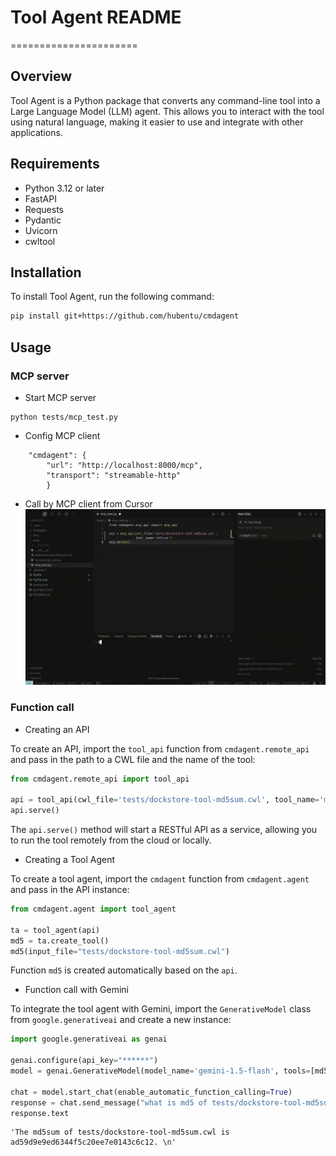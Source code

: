 # Tool Agent README
======================

## Overview

Tool Agent is a Python package that converts any command-line tool into a Large Language Model (LLM) agent. This allows you to interact with the tool using natural language, making it easier to use and integrate with other applications.

## Requirements

* Python 3.12 or later
* FastAPI
* Requests
* Pydantic
* Uvicorn
* cwltool

## Installation

To install Tool Agent, run the following command:
```bash
pip install git+https://github.com/hubentu/cmdagent
```
## Usage

### MCP server
* Start MCP server
```
python tests/mcp_test.py
```

* Config MCP client
```
    "cmdagent": {
        "url": "http://localhost:8000/mcp",
        "transport": "streamable-http"
        }
```

* Call by MCP client from Cursor
[![Demo md5](tests/cmdagent.gif)](https://www.youtube.com/watch?v=QqevFmQbTDU)


### Function call
* Creating an API

To create an API, import the `tool_api` function from `cmdagent.remote_api` and pass in the path to a CWL file and the name of the tool:
```python
from cmdagent.remote_api import tool_api

api = tool_api(cwl_file='tests/dockstore-tool-md5sum.cwl', tool_name='md5sum')
api.serve()
```
The `api.serve()` method will start a RESTful API as a service, allowing you to run the tool remotely from the cloud or locally.

* Creating a Tool Agent

To create a tool agent, import the `cmdagent` function from `cmdagent.agent` and pass in the API instance:
```python
from cmdagent.agent import tool_agent

ta = tool_agent(api)
md5 = ta.create_tool()
md5(input_file="tests/dockstore-tool-md5sum.cwl")
```
Function `md5` is created automatically based on the `api`.

* Function call with Gemini

To integrate the tool agent with Gemini, import the `GenerativeModel` class from `google.generativeai` and create a new instance:
```python
import google.generativeai as genai

genai.configure(api_key="******")
model = genai.GenerativeModel(model_name='gemini-1.5-flash', tools=[md5])

chat = model.start_chat(enable_automatic_function_calling=True)
response = chat.send_message("what is md5 of tests/dockstore-tool-md5sum.cwl?")
response.text
```
```
'The md5sum of tests/dockstore-tool-md5sum.cwl is ad59d9e9ed6344f5c20ee7e0143c6c12. \n'
```

